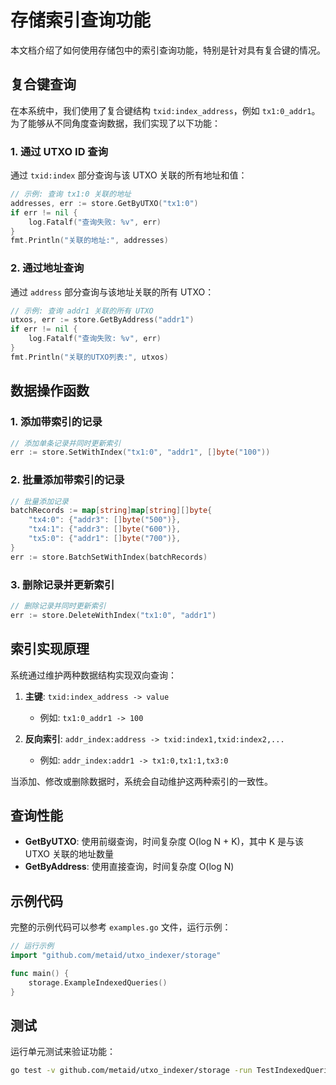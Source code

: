 # 存储索引查询功能

本文档介绍了如何使用存储包中的索引查询功能，特别是针对具有复合键的情况。

## 复合键查询

在本系统中，我们使用了复合键结构 `txid:index_address`，例如 `tx1:0_addr1`。为了能够从不同角度查询数据，我们实现了以下功能：

### 1. 通过 UTXO ID 查询

通过 `txid:index` 部分查询与该 UTXO 关联的所有地址和值：

```go
// 示例: 查询 tx1:0 关联的地址
addresses, err := store.GetByUTXO("tx1:0")
if err != nil {
    log.Fatalf("查询失败: %v", err)
}
fmt.Println("关联的地址:", addresses)
```

### 2. 通过地址查询

通过 `address` 部分查询与该地址关联的所有 UTXO：

```go
// 示例: 查询 addr1 关联的所有 UTXO
utxos, err := store.GetByAddress("addr1")
if err != nil {
    log.Fatalf("查询失败: %v", err)
}
fmt.Println("关联的UTXO列表:", utxos)
```

## 数据操作函数

### 1. 添加带索引的记录

```go
// 添加单条记录并同时更新索引
err := store.SetWithIndex("tx1:0", "addr1", []byte("100"))
```

### 2. 批量添加带索引的记录

```go
// 批量添加记录
batchRecords := map[string]map[string][]byte{
    "tx4:0": {"addr3": []byte("500")},
    "tx4:1": {"addr3": []byte("600")},
    "tx5:0": {"addr1": []byte("700")},
}
err := store.BatchSetWithIndex(batchRecords)
```

### 3. 删除记录并更新索引

```go
// 删除记录并同时更新索引
err := store.DeleteWithIndex("tx1:0", "addr1")
```

## 索引实现原理

系统通过维护两种数据结构实现双向查询：

1. **主键**: `txid:index_address -> value`
   - 例如: `tx1:0_addr1 -> 100`

2. **反向索引**: `addr_index:address -> txid:index1,txid:index2,...`
   - 例如: `addr_index:addr1 -> tx1:0,tx1:1,tx3:0`

当添加、修改或删除数据时，系统会自动维护这两种索引的一致性。

## 查询性能

- **GetByUTXO**: 使用前缀查询，时间复杂度 O(log N + K)，其中 K 是与该 UTXO 关联的地址数量
- **GetByAddress**: 使用直接查询，时间复杂度 O(log N)

## 示例代码

完整的示例代码可以参考 `examples.go` 文件，运行示例：

```go
// 运行示例
import "github.com/metaid/utxo_indexer/storage"

func main() {
    storage.ExampleIndexedQueries()
}
```

## 测试

运行单元测试来验证功能：

```bash
go test -v github.com/metaid/utxo_indexer/storage -run TestIndexedQueries
``` 
